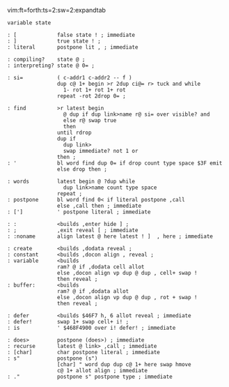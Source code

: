 vim:ft=forth:ts=2:sw=2:expandtab

    variable state

    : [             false state ! ; immediate
    : ]             true state ! ;
    : literal       postpone lit , ; immediate

    : compiling?    state @ ;
    : interpreting? state @ 0= ;

    : si=           ( c-addr1 c-addr2 -- f )
                    dup c@ 1+ begin >r 2dup ci@= r> tuck and while
                      1- rot 1+ rot 1+ rot
                    repeat -rot 2drop 0= ;

    : find          >r latest begin
                      @ dup if dup link>name r@ si= over visible? and
                      else r@ swap true
                      then
                    until rdrop
                    dup if
                      dup link>
                      swap immediate? not 1 or
                    then ;
    : '             bl word find dup 0= if drop count type space $3F emit
                    else drop then ;

    : words         latest begin @ ?dup while
                      dup link>name count type space
                    repeat ;
    : postpone      bl word find 0< if literal postpone ,call
                    else ,call then ; immediate
    : [']           ' postpone literal ; immediate

    : :             <builds ,enter hide ] ;
    : ;             ,exit reveal [ ; immediate
    : :noname       align latest @ here latest ! ]  , here ; immediate

    : create        <builds ,dodata reveal ;
    : constant      <builds ,docon align , reveal ;
    : variable      <builds
                    ram? @ if ,dodata cell allot
                    else ,docon align vp dup @ dup , cell+ swap !
                    then reveal ;
    : buffer:       <builds
                    ram? @ if ,dodata allot
                    else ,docon align vp dup @ dup , rot + swap !
                    then reveal ;

    : defer         <builds $46F7 h, 6 allot reveal ; immediate
    : defer!        swap 1+ swap cell+ i! ;
    : is            ' $468F4900 over i! defer! ; immediate

    : does>         postpone (does>) ; immediate
    : recurse       latest @ link> ,call ; immediate
    : [char]        char postpone literal ; immediate
    : s"            postpone (s")
                    [char] " word dup dup c@ 1+ here swap hmove
                    c@ 1+ allot align ; immediate
    : ."            postpone s" postpone type ; immediate
